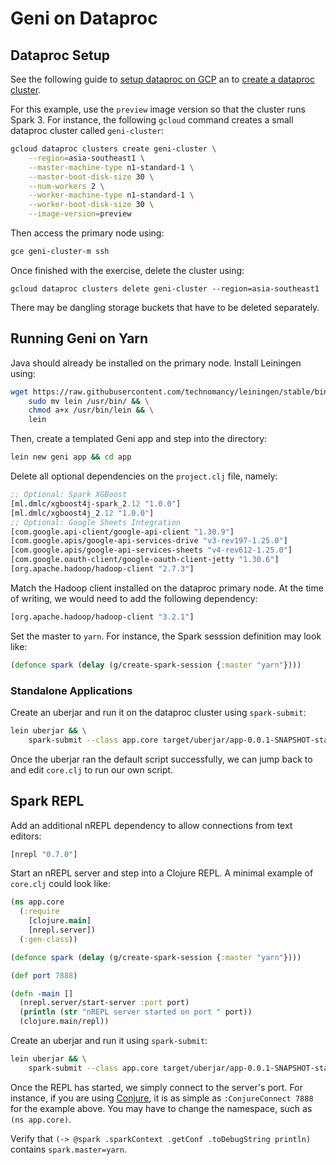 # Geni on Dataproc

## Dataproc Setup

See the following guide to [setup dataproc on GCP](https://cloud.google.com/solutions/monte-carlo-methods-with-hadoop-spark) an to [create a dataproc cluster](https://cloud.google.com/dataproc/docs/guides/create-cluster#creating_a_cloud_dataproc_cluster). 


For this example, use the `preview` image version so that the cluster runs Spark 3. For instance, the following `gcloud` command creates a small dataproc cluster called `geni-cluster`:

```bash
gcloud dataproc clusters create geni-cluster \
    --region=asia-southeast1 \
    --master-machine-type n1-standard-1 \
    --master-boot-disk-size 30 \
    --num-workers 2 \
    --worker-machine-type n1-standard-1 \
    --worker-boot-disk-size 30 \
    --image-version=preview
```

Then access the primary node using:

```bash
gce geni-cluster-m ssh
```

Once finished with the exercise, delete the cluster using:

```
gcloud dataproc clusters delete geni-cluster --region=asia-southeast1
```

There may be dangling storage buckets that have to be deleted separately.

## Running Geni on Yarn

Java should already be installed on the primary node. Install Leiningen using:

```bash
wget https://raw.githubusercontent.com/technomancy/leiningen/stable/bin/lein && \
    sudo mv lein /usr/bin/ && \
    chmod a+x /usr/bin/lein && \
    lein
```

Then, create a templated Geni app and step into the directory:

```bash
lein new geni app && cd app
```

Delete all optional dependencies on the `project.clj` file, namely:

```clojure
;; Optional: Spark XGBoost
[ml.dmlc/xgboost4j-spark_2.12 "1.0.0"]
[ml.dmlc/xgboost4j_2.12 "1.0.0"]
;; Optional: Google Sheets Integration
[com.google.api-client/google-api-client "1.30.9"]
[com.google.apis/google-api-services-drive "v3-rev197-1.25.0"]
[com.google.apis/google-api-services-sheets "v4-rev612-1.25.0"]
[com.google.oauth-client/google-oauth-client-jetty "1.30.6"]
[org.apache.hadoop/hadoop-client "2.7.3"]
```

Match the Hadoop client installed on the dataproc primary node. At the time of writing, we would need to add the following dependency:

```clojure
[org.apache.hadoop/hadoop-client "3.2.1"]
```

Set the master to `yarn`. For instance, the Spark sesssion definition may look like:

```clojure
(defonce spark (delay (g/create-spark-session {:master "yarn"})))
```

### Standalone Applications

Create an uberjar and run it on the dataproc cluster using `spark-submit`:

```bash
lein uberjar && \
    spark-submit --class app.core target/uberjar/app-0.0.1-SNAPSHOT-standalone.jar
```

Once the uberjar ran the default script successfully, we can jump back to and edit `core.clj` to run our own script.

## Spark REPL

Add an additional nREPL dependency to allow connections from text editors:

```clojure
[nrepl "0.7.0"]
```

Start an nREPL server and step into a Clojure REPL. A minimal example of `core.clj` could look like:

```clojure
(ns app.core
  (:require
    [clojure.main]
    [nrepl.server])
  (:gen-class))

(defonce spark (delay (g/create-spark-session {:master "yarn"})))

(def port 7888)

(defn -main []
  (nrepl.server/start-server :port port)
  (println (str "nREPL server started on port " port))
  (clojure.main/repl))
```

Create an uberjar and run it using `spark-submit`:

```bash
lein uberjar && \
    spark-submit --class app.core target/uberjar/app-0.0.1-SNAPSHOT-standalone.jar
```

Once the REPL has started, we simply connect to the server's port. For instance, if you are using [Conjure](https://github.com/Olical/conjure), it is as simple as `:ConjureConnect 7888` for the example above. You may have to change the namespace, such as `(ns app.core)`.

Verify that `(-> @spark .sparkContext .getConf .toDebugString println)` contains `spark.master=yarn`.

